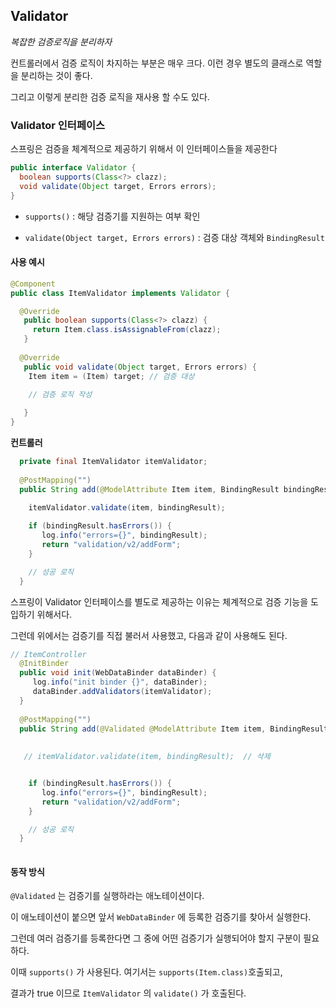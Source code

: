 ## Validator

_복잡한 검증로직을 분리하자_

컨트롤러에서 검증 로직이 차지하는 부분은 매우 크다. 이런 경우 별도의 클래스로 역할을 분리하는 것이 좋다. 

그리고 이렇게 분리한 검증 로직을 재사용 할 수도 있다.


### Validator 인터페이스


스프링은 검증을 체계적으로 제공하기 위해서 이 인터페이스들을 제공한다

```java
public interface Validator {
  boolean supports(Class<?> clazz);
  void validate(Object target, Errors errors);
}
```

+ `supports()` : 해당 검증기를 지원하는 여부 확인

+ `validate(Object target, Errors errors)` : 검증 대상 객체와 `BindingResult`


#### 사용 예시


```java
@Component
public class ItemValidator implements Validator {

  @Override
   public boolean supports(Class<?> clazz) {
     return Item.class.isAssignableFrom(clazz);
   }
  
  @Override
   public void validate(Object target, Errors errors) {
    Item item = (Item) target; // 검증 대상
    
    // 검증 로직 작성

   }
}

```

**컨트롤러**

```java
  private final ItemValidator itemValidator;
  
  @PostMapping("")
  public String add(@ModelAttribute Item item, BindingResult bindingResult) {
  
    itemValidator.validate(item, bindingResult);

    if (bindingResult.hasErrors()) {
       log.info("errors={}", bindingResult);
       return "validation/v2/addForm";
    }

    // 성공 로직 
  }

```


스프링이 Validator 인터페이스를 별도로 제공하는 이유는 체계적으로 검증 기능을 도입하기 위해서다. 

그런데 위에서는 검증기를 직접 불러서 사용했고, 다음과 같이 사용해도 된다.

```java
// ItemController 
  @InitBinder
  public void init(WebDataBinder dataBinder) {
     log.info("init binder {}", dataBinder);
     dataBinder.addValidators(itemValidator);
  }
  
  @PostMapping("")
  public String add(@Validated @ModelAttribute Item item, BindingResult bindingResult) {
  
   
   // itemValidator.validate(item, bindingResult);  // 삭제


    if (bindingResult.hasErrors()) {
       log.info("errors={}", bindingResult);
       return "validation/v2/addForm";
    }

    // 성공 로직 
  }
  
```


#### 동작 방식

`@Validated` 는 검증기를 실행하라는 애노테이션이다.

이 애노테이션이 붙으면 앞서 `WebDataBinder` 에 등록한 검증기를 찾아서 실행한다. 

그런데 여러 검증기를 등록한다면 그 중에 어떤 검증기가 실행되어야 할지 구분이 필요하다.

이때 `supports()` 가 사용된다. 여기서는 `supports(Item.class)`호출되고, 

결과가 true 이므로 `ItemValidator` 의 `validate()` 가 호출된다.
